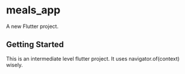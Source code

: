 # meals_app

A new Flutter project.

## Getting Started
This is an intermediate level flutter project.
It uses navigator.of(context) wisely.
